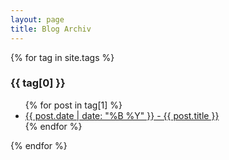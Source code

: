 ```yaml
---
layout: page
title: Blog Archiv
---
```


{% for tag in site.tags %}
  <h3>{{ tag[0] }}</h3>
  <ul>
    {% for post in tag[1] %}
      <li><a href="{{ post.url | prepend:site.baseurl }}">{{ post.date | date: "%B %Y" }} - {{ post.title }}</a></li>
    {% endfor %}
  </ul>
{% endfor %}
